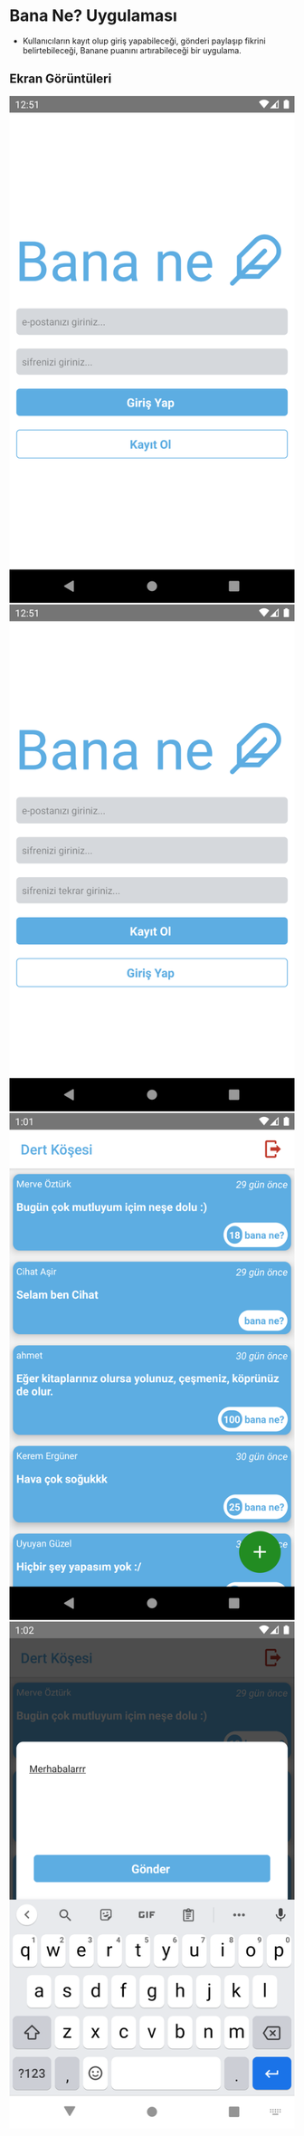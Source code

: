 # Bana Ne? Uygulaması

-  Kullanıcıların kayıt olup giriş yapabileceği, gönderi paylaşıp fikrini belirtebileceği, Banane puanını artırabileceği bir uygulama.
## Ekran Görüntüleri

![Uygulama Ekran Görüntüsü](https://github.com/keremerguner/banane/blob/main/src/styles/images/first.png?raw=true)
![Uygulama Ekran Görüntüsü](https://github.com/keremerguner/banane/blob/main/src/styles/images/second.png?raw=true)
![Uygulama Ekran Görüntüsü](https://github.com/keremerguner/banane/blob/main/src/styles/images/third.png?raw=true)
![Uygulama Ekran Görüntüsü](https://github.com/keremerguner/banane/blob/main/src/styles/images/fourth.png?raw=true)
